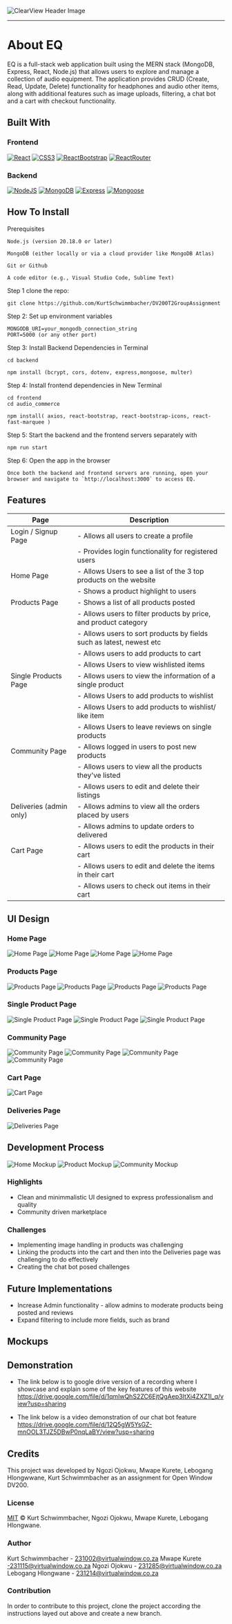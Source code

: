 ![ClearView Header Image](https://github.com/KurtSchwimmbacher/DV200T2GroupAssignment/blob/main/frontend/audio_commerce/src/assets/readme_assets/EQ_Logo.png)

- - - -


# About EQ

EQ is a full-stack web application built using the MERN stack (MongoDB, Express, React, Node.js) that allows users to explore and manage a collection of audio equipment. The application provides CRUD (Create, Read, Update, Delete) functionality for headphones and audio other items, along with additional features such as image uploads, filtering, a chat bot and a cart with checkout functionality.

## Built With
### Frontend
[![React](https://img.shields.io/badge/React-61DAFB?style=for-the-badge&logo=React&logoColor=black)](https://react.dev/)
[![CSS3](https://img.shields.io/badge/CSS3-1572B6?style=for-the-badge&logo=css3&logoColor=white)](https://www.w3.org/Style/CSS/Overview.en.html)
[![ReactBootstrap](https://img.shields.io/badge/ReactBootStrap-41E0FD?style=for-the-badge&logo=reactbootstrap&logoColor=black)](https://react-bootstrap.netlify.app/)
[![ReactRouter](https://img.shields.io/badge/ReactRouter-CA4245?style=for-the-badge&logo=ReactRouter&logoColor=white)](https://reactrouter.com/en/main)
### Backend
[![NodeJS](https://img.shields.io/badge/NodeJS-5FA04E?style=for-the-badge&logo=node.js&logoColor=white)](https://nodejs.org/en)
[![MongoDB](https://img.shields.io/badge/MongoDB-47A248?style=for-the-badge&logo=mongodb&logoColor=white)](https://www.mongodb.com/lp/cloud/atlas/try4-reg?utm_source=google&utm_campaign=search_gs_pl_evergreen_atlas_core_prosp-brand_gic-null_emea-za_ps-all_desktop_eng_lead&utm_term=mongodb&utm_medium=cpc_paid_search&utm_ad=e&utm_ad_campaign_id=12212624560&adgroup=115749711783&cq_cmp=12212624560&gad_source=1&gclid=Cj0KCQjwm5e5BhCWARIsANwm06iaJRATCRDoXA4gID4BnJFgLh2T8-Ema018Hvw6DYFQotXuVd9rm1caAk3sEALw_wcB)
[![Express](https://img.shields.io/badge/Express-010409?style=for-the-badge&logo=express&logoColor=white)](https://expressjs.com/)
[![Mongoose](https://img.shields.io/badge/Mongoose-F04D35?style=for-the-badge&logo=mongoosedotws&logoColor=white)](https://mongoose.ws/)



## How To Install
Prerequisites
```
Node.js (version 20.18.0 or later)
```
```
MongoDB (either locally or via a cloud provider like MongoDB Atlas)
```
```
Git or Github
```
```
A code editor (e.g., Visual Studio Code, Sublime Text)
```
Step 1 clone the repo:
```
git clone https://github.com/KurtSchwimmbacher/DV200T2GroupAssignment
```
Step 2: Set up environment variables
```
MONGODB_URI=your_mongodb_connection_string 
PORT=5000 (or any other port)
```

Step 3: Install Backend Dependencies in Terminal
```
cd backend
```
```
npm install (bcrypt, cors, dotenv, express,mongoose, multer)
```
Step 4: Install frontend dependencies in New Terminal
```
cd frontend
cd audio_commerce
```
```
npm install( axios, react-bootstrap, react-bootstrap-icons, react-fast-marquee )
```
Step 5: Start the backend and the frontend servers separately with
```
npm run start
```
Step 6: Open the app in the browser
```
Once both the backend and frontend servers are running, open your browser and navigate to `http://localhost:3000` to access EQ.
```


## Features

| Page                  | Description                                                          |
| --------------------- | --------------------------------------------------------------       |
| Login / Signup Page   | - Allows all users to create a profile                               |
|                       | - Provides login functionality for registered users                  |
| Home Page             | - Allows Users to see a list of the 3 top products on the website    |
|                       | - Shows a product highlight to users                                 |
| Products Page         | - Shows a list of all products posted                                |
|                       | - Allows users to filter products by price, and product category     |
|                       | - Allows users to sort products by fields such as latest, newest etc |
|                       | - Allows users to add products to cart                               |
|                       | - Allows Users to view wishlisted items                              |
| Single Products Page  | - Allows users to view the information of a single product           |
|                       | - Allows Users to add products to wishlist                           |
|                       | - Allows Users to add products to wishlist/ like item                |
|                       | - Allows Users to leave reviews on single products                   |
| Community Page        | - Allows logged in users to post new products                        |
|                       | - Allows users to view all the products they've listed               |
|                       | - Allows users to edit and delete their listings                     |
|Deliveries (admin only)| - Allows admins to view all the orders placed by users               |
|                       | - Allows admins to update orders to delivered                        |
| Cart Page             | - Allows users to edit the products in their cart                    |
|                       | - Allows users to edit and delete the items in their cart            |
|                       | - Allows users to check out items in their cart                      |


## UI Design
### Home Page
![Home Page](https://github.com/KurtSchwimmbacher/DV200T2GroupAssignment/blob/main/frontend/audio_commerce/src/assets/readme_assets/UI_Designs/UI_Design_Home_1.png)
![Home Page](https://github.com/KurtSchwimmbacher/DV200T2GroupAssignment/blob/main/frontend/audio_commerce/src/assets/readme_assets/UI_Designs/UI_Design_Home_2.png)
![Home Page](https://github.com/KurtSchwimmbacher/DV200T2GroupAssignment/blob/main/frontend/audio_commerce/src/assets/readme_assets/UI_Designs/UI_Design_Home_3.png)
![Home Page](https://github.com/KurtSchwimmbacher/DV200T2GroupAssignment/blob/main/frontend/audio_commerce/src/assets/readme_assets/UI_Designs/UI_Design_Home_4.png)

### Products Page
![Products Page](https://github.com/KurtSchwimmbacher/DV200T2GroupAssignment/blob/main/frontend/audio_commerce/src/assets/readme_assets/UI_Designs/UI_Design_Products_1.png)
![Products Page](https://github.com/KurtSchwimmbacher/DV200T2GroupAssignment/blob/main/frontend/audio_commerce/src/assets/readme_assets/UI_Designs/UI_Design_Products_2.png)
![Products Page](https://github.com/KurtSchwimmbacher/DV200T2GroupAssignment/blob/main/frontend/audio_commerce/src/assets/readme_assets/UI_Designs/UI_Design_Products_3.png)
![Products Page](https://github.com/KurtSchwimmbacher/DV200T2GroupAssignment/blob/main/frontend/audio_commerce/src/assets/readme_assets/UI_Designs/UI_Design_Products_4_Wishlist.png)

### Single Product Page
![Single Product Page](https://github.com/KurtSchwimmbacher/DV200T2GroupAssignment/blob/main/frontend/audio_commerce/src/assets/readme_assets/UI_Designs/UI_Design_SingleProduct_1.png)
![Single Product Page](https://github.com/KurtSchwimmbacher/DV200T2GroupAssignment/blob/main/frontend/audio_commerce/src/assets/readme_assets/UI_Designs/UI_Design_SingleProduct_2.png)
![Single Product Page](https://github.com/KurtSchwimmbacher/DV200T2GroupAssignment/blob/main/frontend/audio_commerce/src/assets/readme_assets/UI_Designs/UI_Design_SingleProduct_3.png)

### Community Page
![Community Page](https://github.com/KurtSchwimmbacher/DV200T2GroupAssignment/blob/main/frontend/audio_commerce/src/assets/readme_assets/UI_Designs/UI_Design_Community_1.png)
![Community Page](https://github.com/KurtSchwimmbacher/DV200T2GroupAssignment/blob/main/frontend/audio_commerce/src/assets/readme_assets/UI_Designs/UI_Design_Community_2.png)
![Community Page](https://github.com/KurtSchwimmbacher/DV200T2GroupAssignment/blob/main/frontend/audio_commerce/src/assets/readme_assets/UI_Designs/UI_Design_Community_3.png)
![Community Page](https://github.com/KurtSchwimmbacher/DV200T2GroupAssignment/blob/main/frontend/audio_commerce/src/assets/readme_assets/UI_Designs/UI_Design_Community_4_Modal.png)

### Cart Page
![Cart Page](https://github.com/KurtSchwimmbacher/DV200T2GroupAssignment/blob/main/frontend/audio_commerce/src/assets/readme_assets/UI_Designs/UI_Design_Cart_1.png)

### Deliveries Page
![Deliveries Page](https://github.com/KurtSchwimmbacher/DV200T2GroupAssignment/blob/main/frontend/audio_commerce/src/assets/readme_assets/UI_Designs/UI_Design_Deliveries_1.png)

## Development Process
![Home Mockup](https://github.com/KurtSchwimmbacher/DV200T2GroupAssignment/blob/main/frontend/audio_commerce/src/assets/readme_assets/Mockups/Mockup_Home.png)
![Product Mockup](https://github.com/KurtSchwimmbacher/DV200T2GroupAssignment/blob/main/frontend/audio_commerce/src/assets/readme_assets/Mockups/Mockup_Products.png)
![Community Mockup](https://github.com/KurtSchwimmbacher/DV200T2GroupAssignment/blob/main/frontend/audio_commerce/src/assets/readme_assets/Mockups/Mockup_Community.png)

### Highlights
* Clean and minimmalistic UI designed to express professionalism and quality
* Community driven marketplace


### Challenges
* Implementing image handling in products was challenging
* Linking the products into the cart and then into the Deliveries page was challenging to do effectively
* Creating the chat bot posed challenges

## Future Implementations
* Increase Admin functionality - allow admins to moderate products being posted and reviews
* Expand filtering to include more fields, such as brand 

## Mockups



## Demonstration
- The link below is to google drive version of a recording where I showcase and explain some of the key features of this website
https://drive.google.com/file/d/1qmlwQhS2ZC6EjtQgAep3ItXi4ZXZ1I_q/view?usp=sharing

- The link below is a video demonstration of our chat bot feature
https://drive.google.com/file/d/12Q5gW5YsGZ-mnOOL3TJZ5DBwP0nqLaBY/view?usp=sharing 


## Credits

This project was developed by Ngozi Ojokwu, Mwape Kurete, Lebogang Hlongwwane, Kurt Schwimmbacher as an assignment for Open Window DV200.

### License
[MIT](LICENSE) © Kurt Schwimmbacher, Ngozi Ojokwu, Mwape Kurete, Lebogang Hlongwane.

### Author
Kurt Schwimmbacher - 231002@virtualwindow.co.za
Mwape Kurete -231115@virtualwindow.co.za
Ngozi Ojokwu - 231285@virtualwindow.co.za
Lebogang Hlongwane - 231214@virtualwindow.co.za

### Contribution
In order to contribute to this project, clone the project according the instructions layed out above and create a new branch.
